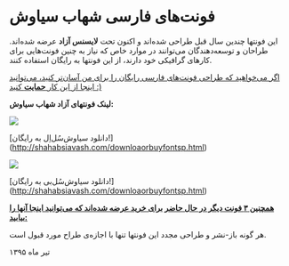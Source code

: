 # فونت‌های فارسی شهاب سیاوش

این فونتها چندین سال قبل طراحی شده‌اند و اکنون تحت **لایسنس آزاد** عرضه شده‌اند. طراحان و توسعه‌دهندگان می‌توانند در موارد خاص که نیاز به چنین فونت‌هایی برای کارهای گرافیکی خود دارند، از این فونتها به رایگان استفاده کنند.

[اگر می‌خواهید که طراحی فونت‌های فارسی رایگان را برای من آسان‌تر کنید، می‌توانید اینجا از این کار **حمایت** کنید :)](https://www.payping.ir/si47ash)


**لینک فونتهای آزاد شهاب سیاوش:**


![](http://shahabsiavash.com/26.jpg)

[دانلود سیاوش‌سُل‌اِل به رایگان!] (http://shahabsiavash.com/downloaorbuyfontsp.html)

![](http://shahabsiavash.com/33.jpg)

[دانلود سیاوش‌سُل‌بی به رایگان!] (http://shahabsiavash.com/downloaorbuyfontsp.html)


[**همچنین ۳ فونت دیگر در حال حاضر برای خرید عرضه شده‌اند که می‌توانید اینجا آنها را بیابید:**](http://shahabsiavash.com/downloaorbuyfontsp.html)


هر گونه باز-نشر و طراحی مجدد این فونتها تنها با اجازه‌ی طراح مورد قبول است.

تیر ماه ۱۳۹۵
